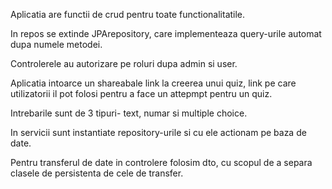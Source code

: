Aplicatia are functii de crud pentru toate functionalitatile.

In repos se extinde JPArepository, care implementeaza query-urile automat dupa numele metodei.

Controlerele au autorizare pe roluri dupa admin si user. 

Aplicatia intoarce un shareabale link la creerea unui quiz, link pe care utilizatorii il pot folosi pentru a face un attepmpt pentru un quiz.

Intrebarile sunt de 3 tipuri-  text, numar si multiple choice. 

In servicii sunt instantiate repository-urile si cu ele actionam pe baza de date. 

Pentru transferul de date in controlere folosim dto, cu scopul de a separa clasele de persistenta de cele de transfer.
